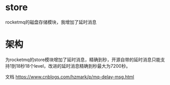 # store
rocketmq的磁盘存储模块，我增加了延时消息

# 架构
为rocketmq的store模块增加了延时消息，精确到秒，开源自带的延时消息只能支持1到18秒18个level，改进的延时消息精确到秒最大为7200秒。

文档
https://www.cnblogs.com/hzmark/p/mq-delay-msg.html

